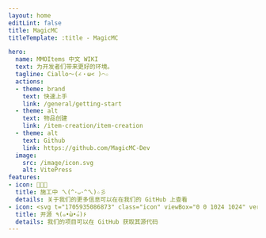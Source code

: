```yaml
---
layout: home
editLint: false
title: MagicMC
titleTemplate: :title - MagicMC

hero:
  name: MMOItems 中文 WIKI
  text: 为开发者们带来更好的环境。
  tagline: Ciallo～(∠・ω< )⌒☆​
  actions:
  - theme: brand
    text: 快速上手
    link: /general/getting-start
  - theme: alt
    text: 物品创建
    link: /item-creation/item-creation
  - theme: alt
    text: Github
    link: https://github.com/MagicMC-Dev
  image:
    src: /image/icon.svg
    alt: VitePress
features:
- icon: 👨🏻‍💻
  title: 施工中 ㄟ(^･ᴗ･^ㄟ)☆彡
  details: 关于我们的更多信息可以在在我们的 GitHub 上查看
- icon: <svg t="1705935086873" class="icon" viewBox="0 0 1024 1024" version="1.1" xmlns="http://www.w3.org/2000/svg" p-id="2697" width="200" height="200"><path d="M512 64a448 448 0 1 0 0 896A448 448 0 0 0 512 64z m118.08 813.248h-3.456a19.2 19.2 0 0 1-14.272-5.248 19.2 19.2 0 0 1-5.248-13.888v-52.48c0.256-17.472 0.384-35.072 0.384-52.864 0-12.992-1.92-25.92-5.632-38.4a68.352 68.352 0 0 0-20.224-32.64c26.048-2.56 51.648-8.448 76.16-17.6a143.232 143.232 0 0 0 87.744-92.224c7.936-25.728 11.712-52.544 11.136-79.488a154.368 154.368 0 0 0-9.728-55.104 145.152 145.152 0 0 0-29.632-47.936c2.752-7.04 4.8-14.336 6.016-21.76a133.504 133.504 0 0 0-1.472-51.392 197.632 197.632 0 0 0-8.256-28.48 10.88 10.88 0 0 0-4.16-0.768h-4.096a84.032 84.032 0 0 0-25.152 4.16 192.64 192.64 0 0 0-26.24 9.728c-8.448 3.84-16.704 8.064-24.704 12.8a433.792 433.792 0 0 0-21.376 13.504 357.568 357.568 0 0 0-192 0 504.256 504.256 0 0 0-21.376-13.504 224.896 224.896 0 0 0-25.088-12.8 168.576 168.576 0 0 0-26.24-9.728 82.24 82.24 0 0 0-24.768-4.16h-4.096a10.816 10.816 0 0 0-4.096 0.768c-3.52 9.28-6.4 18.816-8.64 28.48a141.184 141.184 0 0 0-1.088 51.392c1.28 7.424 3.2 14.72 5.952 21.76a145.152 145.152 0 0 0-29.568 47.936 154.624 154.624 0 0 0-9.792 55.104c-0.512 26.752 3.2 53.44 10.88 79.104 6.784 21.056 18.048 40.32 33.024 56.64 15.488 15.744 34.176 27.968 54.72 35.968 24.384 9.344 49.92 15.36 75.904 17.792a68.224 68.224 0 0 0-16.896 23.616 111.616 111.616 0 0 0-7.488 27.776 102.784 102.784 0 0 1-43.84 10.112 66.688 66.688 0 0 1-39.68-11.264 108.352 108.352 0 0 1-28.16-30.72 100.48 100.48 0 0 0-24.768-27.072 68.608 68.608 0 0 0-16.128-8.96 44.736 44.736 0 0 0-28.48-2.624 15.36 15.36 0 0 0-4.864 2.24 4.416 4.416 0 0 0-2.24 3.712 12.352 12.352 0 0 0 5.248 9.024c3.456 2.752 6.4 4.928 8.64 6.4l1.088 0.768c4.992 3.84 9.792 8 14.272 12.416 4.224 3.648 8 7.808 11.2 12.352 3.392 4.416 6.272 9.152 8.64 14.208 2.752 4.992 5.632 10.752 8.64 17.28 7.04 17.664 19.456 32.64 35.584 42.752 16.96 9.088 35.904 13.568 55.104 13.12 6.528 0 13.056-0.384 19.52-1.152 6.4-1.024 12.8-2.112 19.2-3.392V857.6a18.688 18.688 0 0 1-19.84 19.456h-2.368a384 384 0 1 1 236.16 0v0.192z" fill="#2c2c2c" p-id="2698"></path></svg>
  title: 开源 ٩(๑•̀ω•́๑)۶
  details: 我们的项目可以在 GitHub 获取其源代码
---
```

<style>
:root {
  --vp-home-hero-name-color: transparent;
  --vp-home-hero-name-background: -webkit-linear-gradient(120deg, #bd34fe 30%, #41d1ff);

  --vp-home-hero-image-background-image: linear-gradient(-45deg, #bd34fe 50%, #47caff 50%);
  --vp-home-hero-image-filter: blur(44px);
}

@media (min-width: 640px) {
  :root {
    --vp-home-hero-image-filter: blur(56px);
  }
}

@media (min-width: 960px) {
  :root {
    --vp-home-hero-image-filter: blur(68px);
  }
}
</style>
